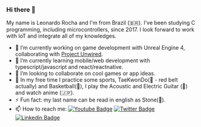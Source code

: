 ### Hi there 👋

<!-- **Leonardo-Rocha/Leonardo-Rocha** is a ✨ _special_ ✨ repository because its `README.md` (this file) appears on your GitHub profile.-->

My name is Leonardo Rocha  and I'm from Brazil (🇧🇷). I've been studying C programming, including microcontrollers, since 2017. I look forward to work with IoT and integrate all of my knowledges.

- 🔭 I’m currently working on game development with Unreal Engine 4, collaborating with [Project Unwired](https://www.patreon.com/unwiredproject).
- 🌱 I’m currently learning mobile/web development with typescript/javascript and react/reactnative.
- 👯 I’m looking to collaborate on cool games or app ideas.
- 💬 In my free time I practice some sports, TaeKwonDo(🥋  - red belt actually) and Basketball(🏀), I play the Acoustic and Electric Guitar (🎸) and watch anime (🇯🇵). 
- ⚡ Fun fact: my last name can be read in english as Stone(🗿).
- 📫 How to reach me: 
[![Youtube Badge](https://img.shields.io/badge/-Youtube-FF0000?style=flat-square&labelColor=FF0000&logo=youtube&logoColor=white&link=https://www.youtube.com/c/ArtesExatas)](https://www.youtube.com/c/ArtesExatas)
[![Twitter Badge](https://img.shields.io/badge/-Twitter-1ca0f1?style=flat-square&labelColor=1ca0f1&logo=twitter&logoColor=white&link=https://twitter.com/leorstone)](https://twitter.com/leorstone)
[![Linkedin Badge](https://img.shields.io/badge/-LinkedIn-blue?style=flat-square&logo=Linkedin&logoColor=white&link=https://www.linkedin.com/in/leonardo-rocha-br/)](https://www.linkedin.com/in/leonardo-rocha-br/)
